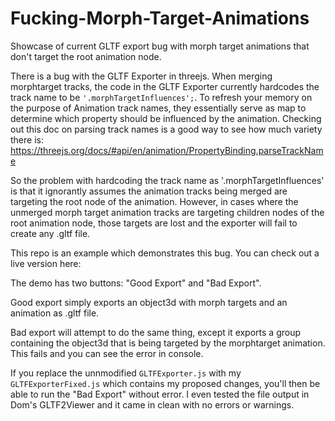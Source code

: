 # Fucking-Morph-Target-Animations
Showcase of current GLTF export bug with morph target animations that don't target the root animation node.


There is a bug with the GLTF Exporter in threejs. When merging morphtarget tracks, the code in the GLTF Exporter currently hardcodes the track name to be `'.morphTargetInfluences';`.
To refresh your memory on the purpose of Animation track names, they essentially serve as map to determine which property should be influenced by the animation. Checking out this doc on parsing track names is a good way to see how much variety there is:
https://threejs.org/docs/#api/en/animation/PropertyBinding.parseTrackName

So the problem with hardcoding the track name as '.morphTargetInfluences' is that it ignorantly assumes the animation tracks being merged are targeting the root node of the animation. However, in cases where the unmerged morph target animation tracks are targeting children nodes of the root animation node, those targets are lost and the exporter will fail to create any .gltf file.

This repo is an example which demonstrates this bug. You can check out a live version here:

The demo has two buttons: "Good Export" and "Bad Export".

Good export simply exports an object3d with morph targets and an animation as .gltf file.

Bad export will attempt to do the same thing, except it exports a group containing the object3d that is being targeted by the morphtarget animation. This fails and you can see the error in console.

If you replace the unnmodified `GLTFExporter.js` with my `GLTFExporterFixed.js` which contains my proposed changes, you'll then be able to run the "Bad Export" without error. I even tested the file output in Dom's GLTF2Viewer and it came in clean with no errors or warnings.
